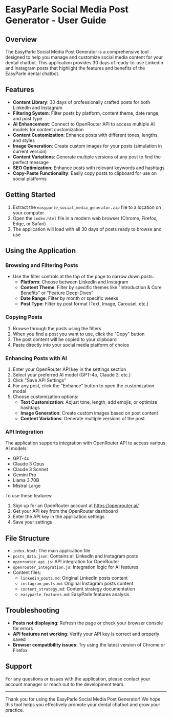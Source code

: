 # EasyParle Social Media Post Generator - User Guide

## Overview

The EasyParle Social Media Post Generator is a comprehensive tool designed to help you manage and customize social media content for your dental chatbot. This application provides 30 days of ready-to-use LinkedIn and Instagram posts that highlight the features and benefits of the EasyParle dental chatbot.

## Features

- **Content Library**: 30 days of professionally crafted posts for both LinkedIn and Instagram
- **Filtering System**: Filter posts by platform, content theme, date range, and post type
- **AI Enhancement**: Connect to OpenRouter API to access multiple AI models for content customization
- **Content Customization**: Enhance posts with different tones, lengths, and styles
- **Image Generation**: Create custom images for your posts (simulation in current version)
- **Content Variations**: Generate multiple versions of any post to find the perfect message
- **SEO Optimization**: Enhance posts with relevant keywords and hashtags
- **Copy-Paste Functionality**: Easily copy posts to clipboard for use on social platforms

## Getting Started

1. Extract the `easyparle_social_media_generator.zip` file to a location on your computer
2. Open the `index.html` file in a modern web browser (Chrome, Firefox, Edge, or Safari)
3. The application will load with all 30 days of posts ready to browse and use

## Using the Application

### Browsing and Filtering Posts

- Use the filter controls at the top of the page to narrow down posts:
  - **Platform**: Choose between LinkedIn and Instagram
  - **Content Theme**: Filter by specific themes like "Introduction & Core Benefits" or "Feature Deep-Dives"
  - **Date Range**: Filter by month or specific weeks
  - **Post Type**: Filter by post format (Text, Image, Carousel, etc.)

### Copying Posts

1. Browse through the posts using the filters
2. When you find a post you want to use, click the "Copy" button
3. The post content will be copied to your clipboard
4. Paste directly into your social media platform of choice

### Enhancing Posts with AI

1. Enter your OpenRouter API key in the settings section
2. Select your preferred AI model (GPT-4o, Claude 3, etc.)
3. Click "Save API Settings"
4. For any post, click the "Enhance" button to open the customization modal
5. Choose customization options:
   - **Text Customization**: Adjust tone, length, add emojis, or optimize hashtags
   - **Image Generation**: Create custom images based on post content
   - **Content Variations**: Generate multiple versions of the post

### API Integration

The application supports integration with OpenRouter API to access various AI models:
- GPT-4o
- Claude 3 Opus
- Claude 3 Sonnet
- Gemini Pro
- Llama 3 70B
- Mistral Large

To use these features:
1. Sign up for an OpenRouter account at https://openrouter.ai/
2. Get your API key from the OpenRouter dashboard
3. Enter the API key in the application settings
4. Save your settings

## File Structure

- `index.html`: The main application file
- `posts_data.json`: Contains all LinkedIn and Instagram posts
- `openrouter_api.js`: API integration for OpenRouter
- `openrouter_integration.js`: Integration logic for AI features
- Content files:
  - `linkedin_posts.md`: Original LinkedIn posts content
  - `instagram_posts.md`: Original Instagram posts content
  - `content_strategy.md`: Content strategy documentation
  - `easyparle_features.md`: EasyParle features analysis

## Troubleshooting

- **Posts not displaying**: Refresh the page or check your browser console for errors
- **API features not working**: Verify your API key is correct and properly saved
- **Browser compatibility issues**: Try using the latest version of Chrome or Firefox

## Support

For any questions or issues with the application, please contact your account manager or reach out to the development team.

---

Thank you for using the EasyParle Social Media Post Generator! We hope this tool helps you effectively promote your dental chatbot and grow your practice.
